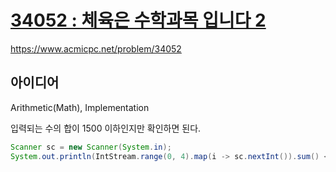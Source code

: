 # [34052 : 체육은 수학과목 입니다 2](https://www.acmicpc.net/problem/34052)
https://www.acmicpc.net/problem/34052

## 아이디어
Arithmetic(Math), Implementation

입력되는 수의 합이 1500 이하인지만 확인하면 된다.
```java
Scanner sc = new Scanner(System.in);
System.out.println(IntStream.range(0, 4).map(i -> sc.nextInt()).sum() <= 1500 ? "Yes" : "No");
```
